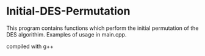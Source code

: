 # Initial-DES-Permutation
This program contains functions which perform the initial permutation of the DES algorithim.   Examples of usage in main.cpp.

compiled with g++
